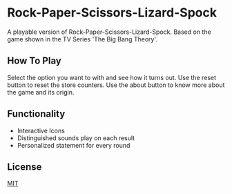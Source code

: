 
# Rock-Paper-Scissors-Lizard-Spock
A playable version of Rock-Paper-Scissors-Lizard-Spock. 
Based on the game shown in the TV Series 'The Big Bang Theory'.

## How To Play  
Select the option you want to with and see how it turns out. 
Use the reset button to reset the store counters. 
Use the about button to know more about the game and its origin.

## Functionality
* Interactive Icons
* Distinguished sounds play on each result
* Personalized statement for every round

## License
[MIT](https://choosealicense.com/licenses/mit/)
